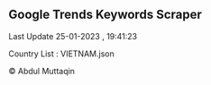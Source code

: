 

## Google Trends Keywords Scraper 
 
Last Update 25-01-2023 , 19:41:23

Country List :
VIETNAM.json



© Abdul Muttaqin 
